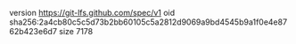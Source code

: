 version https://git-lfs.github.com/spec/v1
oid sha256:2a4cb80c5c5d73b2bb60105c5a2812d9069a9bd4545b9a1f0e4e8762b423e6d7
size 7178
